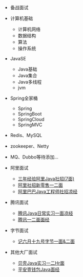 
* 备战面试
* 计算机基础
  
  * 计算机网络
  * 数据结构
  * 算法
  * 操作系统
* JavaSE

  * Java基础
  * Java集合
  * Java多线程
  * jvm
* Spring全家桶
  - Spring
  - SpringBoot
  - SpringCloud
  - SpringMVC
* Redis、MySQL
* zookeeper、Netty
* MQ、Dubbo等待添加...
* 阿里面试

  * [三年经验阿里Java社招(7面)](docs/三年经验阿里Java社招(7面).md)
  * [阿里社招新零售一二面](docs/阿里社招新零售一二面.md)
  * [阿里巴巴Java工程师社招凉经](docs/阿里巴巴Java工程师社招凉经.md)


* 腾讯面试

  * [腾讯Java日常实习一面凉经](docs/腾讯Java日常实习一面凉经.md)
  * [腾讯一二面面经](docs/腾讯一二面面经.md)
* 字节面试

  * [记六月十九号字节一面&二面](docs/字节一面&二面.md)


* 其他大厂面试

  * [贝壳Java实习一二Hr面](docs/贝壳Java实习一二Hr.md)
  * [平安壹钱包Java面经](docs/平安壹钱包Java面经.md)





